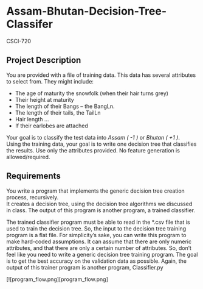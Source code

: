 # Assam-Bhutan-Decision-Tree-Classifer
CSCI-720 

## Project Description

You are provided with a file of training data. This data has several attributes to select from.
They might include:
* The age of maturity the snowfolk (when their hair turns grey)
* Their height at maturity
* The length of their Bangs – the BangLn.
* The length of their tails, the TailLn
* Hair length ...
* If their earlobes are attached

Your goal is to classify the test data into *Assam ( -1 )* or *Bhutan ( +1 )*.<br>
Using the training data, your goal is to write one decision tree that classifies the results. Use only the attributes provided. No feature generation is allowed/required.


## Requirements

You write a program that implements the generic decision tree creation process, recursively.<br>
It creates a decision tree, using the decision tree algorithms we discussed in class. The output of this program is another program, a trained classifier.

The trained classifier program must be able to read in the *.csv file that is used to train the decision tree. So, the input to the decision tree training program is a flat file. For simplicity’s sake, you can write this program to make hard-coded assumptions. It can assume that there are only numeric attributes, and that there are only a certain number of attributes. So, don’t feel like you need to write a generic decision tree training program. The goal is to get the best accuracy on the validation data as possible. Again, the output of this trainer program is another program, Classifier.py

[![program_flow.png][program_flow.png]






